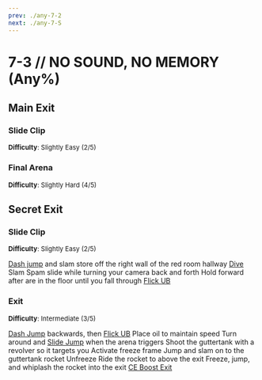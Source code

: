```yaml
---
prev: ./any-7-2
next: ./any-7-S
---
```


# 7-3 // NO SOUND, NO MEMORY (Any%)

## Main Exit

### Slide Clip 
<font size="2">
    <b>Difficulty</b>: Slightly Easy (2/5)
</font>


### Final Arena
<font size="2">
    <b>Difficulty</b>: Slightly Hard (4/5)
</font>

## Secret Exit

### Slide Clip
<font size="2">
    <b>Difficulty</b>: Slightly Easy (2/5)
</font>

[Dash jump](/speedrun-tech.md#dash-jump) and slam store off the right wall of the red room hallway
[Dive](/speedrun-tech.md#dives)
Slam
Spam slide while turning your camera back and forth
Hold forward after are in the floor until you fall through
[Flick UB](/speedrun-tech.md#flick-ub)

### Exit
<font size="2">
    <b>Difficulty</b>: Intermediate (3/5)
</font>

[Dash Jump](/speedrun-tech.md#dash-jump) backwards, then [Flick UB](/speedrun-tech.md#flick-ub)
Place oil to maintain speed
Turn around and [Slide Jump](/speedrun-tech.md#slide-jump) when the arena triggers
Shoot the guttertank with a revolver so it targets you
Activate freeze frame
Jump and slam on to the guttertank rocket
Unfreeze
Ride the rocket to above the exit
Freeze, jump, and whiplash the rocket into the exit 
[CE Boost Exit](/speedrun-tech.md#ce-boost-exit)